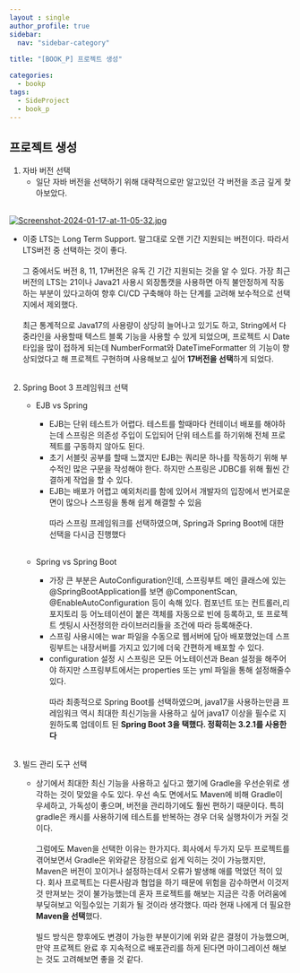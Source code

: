```yaml
---
layout : single
author_profile: true
sidebar: 
  nav: "sidebar-category"
  
title: "[BOOK_P] 프로젝트 생성"

categories:
  - bookp
tags:
  - SideProject
  - book_p
---
```


## 프로젝트 생성
1. 자바 버전 선택<br>
	- 일단 자바 버전을 선택하기 위해 대략적으로만 알고있던 각 버전을 조금 깊게 찾아보았다. <br><br>

[![Screenshot-2024-01-17-at-11-05-32.jpg](https://i.postimg.cc/VvjGnpvW/Screenshot-2024-01-17-at-11-05-32.jpg)](https://postimg.cc/hQt1qC9X)

- 이중 LTS는 Long Term Support. 말그대로 오랜 기간 지원되는 버전이다. 따라서 LTS버전 중 선택하는 것이 좋다.<br><br>그 중에서도 버전 8, 11, 17버전은 유독 긴 기간 지원되는 것을 알 수 있다. 가장 최근 버전의 LTS는 21이나 Java21 사용시 외장톰캣을 사용하면 아직 불안정하게 작동하는 부분이 있다고하여 향후 CI/CD 구축해야 하는 단계를 고려해 보수적으로 선택지에서 제외했다.<br><br> 최근 통계적으로 Java17의 사용량이 상당히 늘어나고 있기도 하고, String에서 다중라인을 사용할때 텍스트 블록 기능을 사용할 수 있게 되었으며, 프로젝트 시 Date 타입을 많이 접하게 되는데 NumberFormat와 DateTimeFormatter  의 기능이 향상되었다고 해 프로젝트 구현하며 사용해보고 싶어 **17버전을 선택**하게 되었다.<br><br>

2. Spring Boot 3 프레임워크 선택
	- EJB vs Spring<br>
		- EJB는 단위 테스트가 어렵다. 테스트를 할때마다 컨테이너 배포를 해야하는데 스프링은 의존성 주입이 도입되어 단위 테스트를 하기위해 전체 프로젝트를 구동하지 않아도 된다.<br>
		- 초기 서블릿 공부를 할때 느꼈지만  EJB는 쿼리문 하나를 작동하기 위해 부수적인 많은 구문을 작성해야 한다. 하지만 스프링은 JDBC를 위해 훨씬 간결하게 작업을 할 수 있다.<br>
		- EJB는 배포가 어렵고 예외처리를 함에 있어서 개발자의 입장에서 번거로운 면이 많으나 스프링을 통해 쉽게 해결할 수 있음<br><br>따라 스프링 프레임워크를 선택하였으며, Spring과 Spring Boot에 대한 선택을 다시금 진행했다<br><br>
	
	- Spring vs Spring Boot<br>
		- 가장 큰 부분은 AutoConfiguration인데, 스프링부트 메인 클래스에 있는 @SpringBootApplication를 보면 @ComponentScan, @EnableAutoConfiguration 등이 속해 있다. 컴포넌트 또는 컨트롤러,리포지토리 등 어노테이션이 붙은 객체를 자동으로 빈에 등록하고, 또 프로젝트 셋팅시 사전정의한 라이브러리들을 조건에 따라 등록해준다.<br>
		- 스프링 사용시에는 war 파일을 수동으로 웹서버에 담아 배포했었는데 스프링부트는 내장서버를 가지고 있기에 더욱 간편하게 배포할 수 있다.<br>
		- configuration 설정 시 스프링은 모든 어노테이션과 Bean 설정을 해주어야 하지만 스프링부트에서는 properties 또는 yml 파일을 통해 설정해줄수 있다.<br><br>따라 최종적으로 Spring Boot를 선택하였으며, java17을 사용하는만큼 프레임워크 역시 최대한 최신기능을 사용하고 싶어 java17 이상을 필수로 지원하도록 업데이트 된  **Spring Boot 3을 택했다. 정확히는 3.2.1를 사용한다**<br><br>
	
3. 빌드 관리 도구 선택<br>
	- 상기에서 최대한 최신 기능을 사용하고 싶다고 했기에 Gradle을 우선순위로 생각하는 것이 맞았을 수도 있다. 우선 속도 면에서도 Maven에 비해 Gradle이 우세하고, 가독성이 좋으며, 버전을 관리하기에도 훨씬 편하기 때문이다. 특히 gradle은 캐시를 사용하기에 테스트를 반복하는 경우 더욱 실행차이가 커질 것이다. <br><br> 그럼에도 Maven을 선택한 이유는 한가지다. 회사에서 두가지 모두 프로젝트를 겪어보면서 Gradle은 위와같은 장점으로 쉽게 익히는 것이 가능했지만, Maven은 버전이 꼬이거나 설정하는데서 오류가 발생해 애를 먹었던 적이 있다. 회사 프로젝트는 다른사람과 협업을 하기 때문에 위험을 감수하면서 이것저것 만져보는 것이 불가능했는데 혼자 프로젝트를 해보는 지금은 각종 어려움에 부딪혀보고 익힐수있는 기회가 될 것이라 생각했다. 따라 현재 나에게 더 필요한 **Maven을 선택**했다.<br><br> 빌드 방식은 향후에도 변경이 가능한 부분이기에 위와 같은 결정이 가능했으며, 만약 프로젝트 완료 후 지속적으로 배포관리를 하게 된다면 마이그레이션 해보는 것도 고려해보면 좋을 것 같다. 

